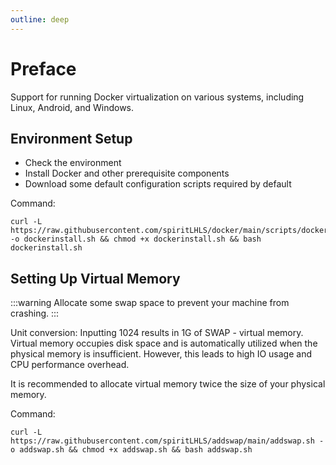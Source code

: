 ```yaml
---
outline: deep
---
```



# Preface

Support for running Docker virtualization on various systems, including Linux, Android, and Windows.

## Environment Setup

- Check the environment
- Install Docker and other prerequisite components
- Download some default configuration scripts required by default

Command:

```shell
curl -L https://raw.githubusercontent.com/spiritLHLS/docker/main/scripts/dockerinstall.sh -o dockerinstall.sh && chmod +x dockerinstall.sh && bash dockerinstall.sh
```

## Setting Up Virtual Memory

:::warning
Allocate some swap space to prevent your machine from crashing.
:::

Unit conversion: Inputting 1024 results in 1G of SWAP - virtual memory. Virtual memory occupies disk space and is automatically utilized when the physical memory is insufficient. However, this leads to high IO usage and CPU performance overhead.

It is recommended to allocate virtual memory twice the size of your physical memory.

Command:

```shell
curl -L https://raw.githubusercontent.com/spiritLHLS/addswap/main/addswap.sh -o addswap.sh && chmod +x addswap.sh && bash addswap.sh
```
